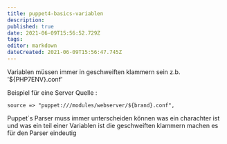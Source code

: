 ```yaml
---
title: puppet4-basics-variablen
description: 
published: true
date: 2021-06-09T15:56:52.729Z
tags: 
editor: markdown
dateCreated: 2021-06-09T15:56:47.745Z
---
```


Variablen müssen immer in geschweiften klammern sein z.b. '${PHP7ENV}.conf'

Beispiel für eine Server Quelle : 

```
source => "puppet:///modules/webserver/${brand}.conf",
```

Puppet`s Parser muss immer unterscheiden können was ein charachter ist und was ein teil einer Variablen ist die geschweiften klammern machen es für den Parser eindeutig